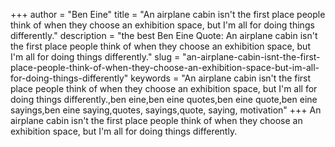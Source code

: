 +++
author = "Ben Eine"
title = "An airplane cabin isn't the first place people think of when they choose an exhibition space, but I'm all for doing things differently."
description = "the best Ben Eine Quote: An airplane cabin isn't the first place people think of when they choose an exhibition space, but I'm all for doing things differently."
slug = "an-airplane-cabin-isnt-the-first-place-people-think-of-when-they-choose-an-exhibition-space-but-im-all-for-doing-things-differently"
keywords = "An airplane cabin isn't the first place people think of when they choose an exhibition space, but I'm all for doing things differently.,ben eine,ben eine quotes,ben eine quote,ben eine sayings,ben eine saying,quotes, sayings,quote, saying, motivation"
+++
An airplane cabin isn't the first place people think of when they choose an exhibition space, but I'm all for doing things differently.
